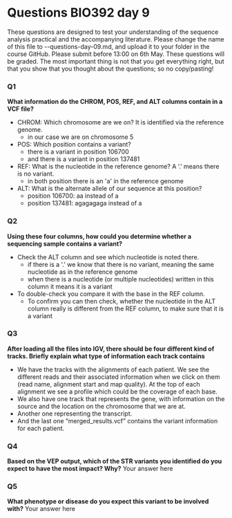 
# Questions BIO392 day 9
These questions are designed to test your understanding of the sequence analysis practical and the accompanying literature. Please change the name of this file to <First letter>-<Last name>-questions-day-09.md, and upload it to your folder in the course GitHub. Please submit before 13:00 on 6th May.
These questions will be graded. The most important thing is not that you get everything right, but that you show that you thought about the questions; so no copy/pasting!

### Q1
**What information do the CHROM, POS, REF, and ALT columns contain in a VCF file?**
* CHROM: Which chromosome are we on? It is identified via the reference genome.
  - in our case we are on chromosome 5
* POS: Which position contains a variant?
  - there is a variant in position 106700
  - and there is a variant in position 137481
* REF: What is the nucleotide in the reference genome? A ‘.’ means there is no variant.
  - in both position there is an 'a' in the reference genome
* ALT: What is the alternate allele of our sequence at this position? 
  - position 106700: aa instead of a
  - position 137481: agagagaga instead of a


### Q2
**Using these four columns, how could you determine whether a sequencing sample contains a variant?**
* Check the ALT column and see which nucleotide is noted there.
  - if there is a '.' we know that there is no variant, meaning the same nucleotide as in the reference genome
  - when there is a nucleotide (or multiple nucleotides) written in this column it means it is a variant
* To double-check you compare it with the base in the 	REF column.
  - To confirm you can then check, whether the nucleotide in the ALT column really is different from the REF column, to make     sure that it is a variant

### Q3
**After loading all the files into IGV, there should be four different kind of tracks. Briefly explain what type of information each track contains**
* We have the tracks with the alignments of each patient. We see the different reads and their associated information when we click on them (read name, alignment start and map quality). At the top of each alignment we see a profile which could be the coverage of each base.
* We also have one track that represents the gene, with information on the source and the location on the chromosome that we are at. 
* Another one representing the transcript.
* And the last one “merged_results.vcf” contains the variant information for each patient.  

### Q4
**Based on the VEP output, which of the STR variants you identified do you expect to have the most impact? Why?**
Your answer here

### Q5
**What phenotype or disease do you expect this variant to be involved with?**
Your answer here
